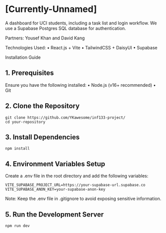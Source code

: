 # [Currently-Unnamed]

A dashboard for UCI students, including a task list and login workflow. We use a Supabase Postgres SQL database for authentication.

Partners: Yousef Khan and David Kang

Technologies Used:
	•	React.js + Vite
	•	TailwindCSS + DaisyUI
	•	Supabase

Installation Guide

## 1. Prerequisites

Ensure you have the following installed:
	•	Node.js (v16+ recommended)
	•	Git

## 2. Clone the Repository
```
git clone https://github.com/YKawesome/inf133-project/
cd your-repository
```
## 3. Install Dependencies
```
npm install
```

## 4. Environment Variables Setup

Create a .env file in the root directory and add the following variables:
```
VITE_SUPABASE_PROJECT_URL=https://your-supabase-url.supabase.co
VITE_SUPABASE_ANON_KEY=your-supabase-anon-key
```
Note: Keep the .env file in .gitignore to avoid exposing sensitive information.

## 5. Run the Development Server
```
npm run dev
```
